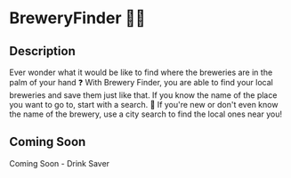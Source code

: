 # BreweryFinder 🍻🍻

## Description
Ever wonder what it would be like to find where the breweries are in the palm of your hand ❓ With Brewery Finder, you are able to find your local breweries and save them just like that. If you know the name of the place you want to go to, start with a search. 🌆 If you're new or don't even know the name of the brewery, use a city search to find the local ones near you!

## Coming Soon
Coming Soon - Drink Saver